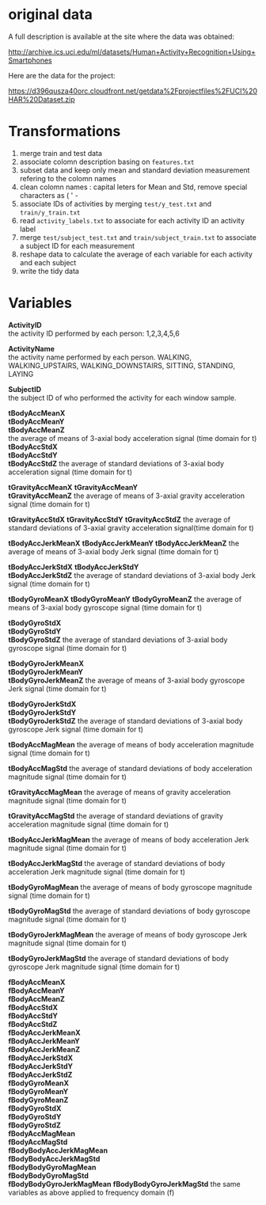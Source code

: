 # original data

A full description is available at the site where the data was obtained: 

http://archive.ics.uci.edu/ml/datasets/Human+Activity+Recognition+Using+Smartphones 

Here are the data for the project: 

https://d396qusza40orc.cloudfront.net/getdata%2Fprojectfiles%2FUCI%20HAR%20Dataset.zip 


# Transformations

1. merge train and test  data
2. associate colomn description basing on  ```features.txt```
3. subset data and keep only mean and standard deviation measurement refering to the colomn names
4. clean colomn names : capital leters for Mean and Std, remove special characters as ( ' -
5. associate IDs of activities by merging ```test/y_test.txt``` and ```train/y_train.txt```
6. read ```activity_labels.txt``` to associate for each activity ID an activity label
7. merge ```test/subject_test.txt``` and ```train/subject_train.txt``` to associate a subject ID for each measurement
8. reshape data to calculate the average of each variable for each activity and each subject
9. write the tidy data

# Variables

**ActivityID**  
the activity ID performed by each person: 1,2,3,4,5,6 

**ActivityName**  
the activity name performed by each person. WALKING, WALKING_UPSTAIRS, WALKING_DOWNSTAIRS, SITTING, STANDING, LAYING
          
**SubjectID**     
the subject ID of who performed the activity for each window sample.

**tBodyAccMeanX**  
**tBodyAccMeanY**  
**tBodyAccMeanZ**   
the average of means of 3-axial body acceleration signal (time domain for t)      
**tBodyAccStdX**  
**tBodyAccStdY**   
**tBodyAccStdZ**
the average of standard deviations of 3-axial body acceleration signal (time domain for t)              

**tGravityAccMeanX**
**tGravityAccMeanY**         
**tGravityAccMeanZ**
the average of means of  3-axial gravity acceleration signal (time domain for t)  

**tGravityAccStdX** 
**tGravityAccStdY**
**tGravityAccStdZ**
the average of standard deviations of 3-axial gravity acceleration signal(time domain for t)           

**tBodyAccJerkMeanX**
**tBodyAccJerkMeanY**
**tBodyAccJerkMeanZ**
the average of means of 3-axial body Jerk signal (time domain for t)  

**tBodyAccJerkStdX**
**tBodyAccJerkStdY**         
**tBodyAccJerkStdZ**
the average of standard deviations of 3-axial body Jerk signal (time domain for t)  

**tBodyGyroMeanX**
**tBodyGyroMeanY**
**tBodyGyroMeanZ**
the average of means of 3-axial body gyroscope signal (time domain for t)  

**tBodyGyroStdX**            
**tBodyGyroStdY**           
**tBodyGyroStdZ**
the average of standard deviations of 3-axial body gyroscope signal (time domain for t)

**tBodyGyroJerkMeanX**       
**tBodyGyroJerkMeanY**       
**tBodyGyroJerkMeanZ**
the average of means of 3-axial body gyroscope Jerk signal (time domain for t)

**tBodyGyroJerkStdX**        
**tBodyGyroJerkStdY**        
**tBodyGyroJerkStdZ**
the average of standard deviations of 3-axial body gyroscope Jerk signal (time domain for t)

**tBodyAccMagMean**
the average of means of body acceleration  magnitude signal (time domain for t)

**tBodyAccMagStd**
the average of standard deviations of body acceleration  magnitude signal (time domain for t)

**tGravityAccMagMean**
the average of means of gravity acceleration  magnitude signal (time domain for t)

**tGravityAccMagStd**
the average of standard deviations of gravity acceleration  magnitude signal (time domain for t)

**tBodyAccJerkMagMean**
the average of means of body acceleration Jerk magnitude signal (time domain for t)

**tBodyAccJerkMagStd**
the average of standard deviations of body acceleration Jerk magnitude signal (time domain for t)

**tBodyGyroMagMean**
the average of means of body gyroscope magnitude signal (time domain for t)

**tBodyGyroMagStd**
the average of standard deviations of body gyroscope magnitude signal (time domain for t)

**tBodyGyroJerkMagMean**
the average of means of body gyroscope Jerk magnitude signal (time domain for t)

**tBodyGyroJerkMagStd**
the average of standard deviations of body gyroscope Jerk magnitude signal (time domain for t)

**fBodyAccMeanX**            
**fBodyAccMeanY**            
**fBodyAccMeanZ**           
**fBodyAccStdX**             
**fBodyAccStdY**             
**fBodyAccStdZ**             
**fBodyAccJerkMeanX**       
**fBodyAccJerkMeanY**        
**fBodyAccJerkMeanZ**        
**fBodyAccJerkStdX**         
**fBodyAccJerkStdY**        
**fBodyAccJerkStdZ**         
**fBodyGyroMeanX**           
**fBodyGyroMeanY**           
**fBodyGyroMeanZ**          
**fBodyGyroStdX**            
**fBodyGyroStdY**            
**fBodyGyroStdZ**            
**fBodyAccMagMean**         
**fBodyAccMagStd**           
**fBodyBodyAccJerkMagMean**  
**fBodyBodyAccJerkMagStd**   
**fBodyBodyGyroMagMean**    
**fBodyBodyGyroMagStd**      
**fBodyBodyGyroJerkMagMean** 
**fBodyBodyGyroJerkMagStd**
the same variables as above applied to frequency domain (f)
